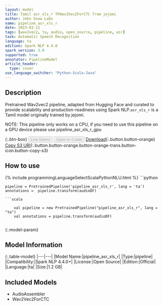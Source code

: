 ```yaml
---
layout: model
title: Tamil asr_xls_r TFWav2Vec2ForCTC from jejomi
author: John Snow Labs
name: pipeline_asr_xls_r
date: 2023-03-11
tags: [wav2vec2, ta, audio, open_source, pipeline, asr]
task: Automatic Speech Recognition
language: ta
edition: Spark NLP 4.4.0
spark_version: 3.0
supported: true
annotator: PipelineModel
article_header:
  type: cover
use_language_switcher: "Python-Scala-Java"
---
```


## Description

Pretrained Wav2vec2  pipeline, adapted from Hugging Face and curated to provide scalability and production-readiness using Spark NLP.`asr_xls_r` is a Tamil model originally trained by jejomi.

NOTE: This pipeline only works on a CPU, if you need to use this pipeline on a GPU device please use pipeline_asr_xls_r_gpu

{:.btn-box}
<button class="button button-orange" disabled>Live Demo</button>
<button class="button button-orange" disabled>Open in Colab</button>
[Download](https://s3.amazonaws.com/auxdata.johnsnowlabs.com/public/models/pipeline_asr_xls_r_ta_4.4.0_3.0_1678501141096.zip){:.button.button-orange}
[Copy S3 URI](s3://auxdata.johnsnowlabs.com/public/models/pipeline_asr_xls_r_ta_4.4.0_3.0_1678501141096.zip){:.button.button-orange.button-orange-trans.button-icon.button-copy-s3}

## How to use



<div class="tabs-box" markdown="1">
{% include programmingLanguageSelectScalaPythonNLU.html %}
```python

    pipeline = PretrainedPipeline('pipeline_asr_xls_r', lang = 'ta')
    annotations =  pipeline.transform(audioDF)
    
```
```scala

    val pipeline = new PretrainedPipeline("pipeline_asr_xls_r", lang = "ta")
    val annotations = pipeline.transform(audioDF)
    
```
</div>

{:.model-param}
## Model Information

{:.table-model}
|---|---|
|Model Name:|pipeline_asr_xls_r|
|Type:|pipeline|
|Compatibility:|Spark NLP 4.4.0+|
|License:|Open Source|
|Edition:|Official|
|Language:|ta|
|Size:|1.2 GB|

## Included Models

- AudioAssembler
- Wav2Vec2ForCTC